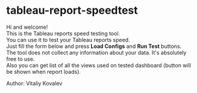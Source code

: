 # tableau-report-speedtest
Hi and welcome!<br>
This is the Tableau reports speed testing tool.<br>
You can use it to test your Tableau reports speed.<br>
Just fill the form below and press <b>Load Configs</b> and <b>Run Test</b> buttons.<br>
The tool does not collect any information about your data. It's absolutely free to use.<br>
Also you can get list of all the views used on tested dashboard (button will be shown when report loads).<br>

Author: Vitaliy Kovalev
